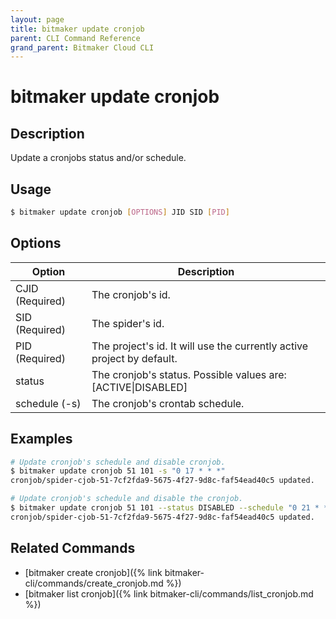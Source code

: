 ```yaml
---
layout: page
title: bitmaker update cronjob
parent: CLI Command Reference
grand_parent: Bitmaker Cloud CLI
---
```


# bitmaker update cronjob

## Description

Update a cronjobs status and/or schedule.

## Usage

```bash
$ bitmaker update cronjob [OPTIONS] JID SID [PID]
```

## Options

|Option|Description|
| ---- | --------- |
|CJID (Required)|The cronjob's id.|
|SID (Required)|The spider's id.|
|PID (Required)|The project's id. It will use the currently active project by default.|
|status|The cronjob's status. Possible values are: [ACTIVE\|DISABLED]|
|schedule (-s)|The cronjob's crontab schedule.|

## Examples

```bash
# Update cronjob's schedule and disable cronjob.
$ bitmaker update cronjob 51 101 -s "0 17 * * *"
cronjob/spider-cjob-51-7cf2fda9-5675-4f27-9d8c-faf54ead40c5 updated.

# Update cronjob's schedule and disable the cronjob.
$ bitmaker update cronjob 51 101 --status DISABLED --schedule "0 21 * * *"
cronjob/spider-cjob-51-7cf2fda9-5675-4f27-9d8c-faf54ead40c5 updated.
```

## Related Commands

- [bitmaker create cronjob]({% link bitmaker-cli/commands/create_cronjob.md %})
- [bitmaker list cronjob]({% link bitmaker-cli/commands/list_cronjob.md %})
